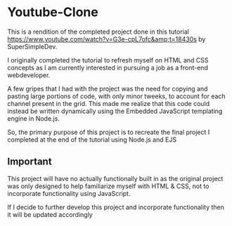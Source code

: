 # Youtube-Clone
This is a rendition of the completed project done in this tutorial https://www.youtube.com/watch?v=G3e-cpL7ofc&amp;t=18430s by SuperSimpleDev.

I originally completed the tutorial to refresh myself on HTML and CSS concepts as I am currently interested in pursuing a job as a front-end webdeveloper.

A few gripes that I had with the project was the need for copying and pasting large portions of code, with only minor tweeks, to account for each channel present in the grid. This made me realize that this code could instead be written dynamically using the Embedded JavaScript templating engine in Node.js.

So, the primary purpose of this project is to recreate the final project I completed at the end of the tutorial using Node.js and EJS

## Important
This project will have no actually functionally built in  as the original project was only designed to help familiarize myself with HTML & CSS, not to incorporate functionality using JavaScript. 

If I decide to further develop this project and incorporate functionality then it will be updated accordingly
